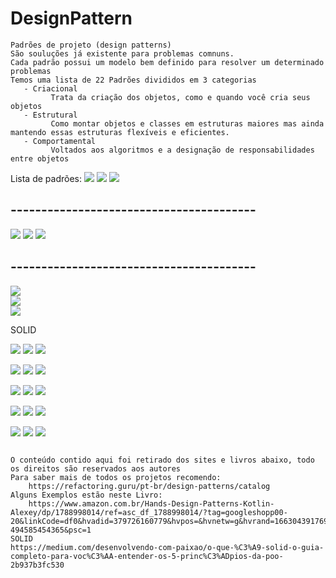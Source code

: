 # DesignPattern

 ```
Padrões de projeto (design patterns)
São souluções já existente para problemas comnuns.
Cada padrão possui um modelo bem definido para resolver um determinado problemas
Temos uma lista de 22 Padrões divididos em 3 categorias
    - Criacional
          Trata da criação dos objetos, como e quando você cria seus objetos
    - Estrutural
          Como montar objetos e classes em estruturas maiores mas ainda mantendo essas estruturas flexíveis e eficientes.
    - Comportamental
          Voltados aos algoritmos e a designação de responsabilidades entre objetos    

```
  Lista de padrões:
![](https://github.com/paulosoujava/DesignPattern2022/blob/main/image/creational/1.png)
![](https://github.com/paulosoujava/DesignPattern2022/blob/main/image/creational/2.png)
![](https://github.com/paulosoujava/DesignPattern2022/blob/main/image/creational/3.png)

## ----------------------------------------
![](https://github.com/paulosoujava/DesignPattern2022/blob/main/image/estrutural/1.png)
![](https://github.com/paulosoujava/DesignPattern2022/blob/main/image/estrutural/2.png)
![](https://github.com/paulosoujava/DesignPattern2022/blob/main/image/estrutural/3.png)

## ----------------------------------------
![](https://github.com/paulosoujava/DesignPattern2022/blob/main/image/comportamental/1.png) 	
![](https://github.com/paulosoujava/DesignPattern2022/blob/main/image/comportamental/2.png) 	
![](https://github.com/paulosoujava/DesignPattern2022/blob/main/image/comportamental/3.png) 	
  


SOLID

![](https://github.com/paulosoujava/DesignPattern2022/blob/main/image/solid/S/1.png)
![](https://github.com/paulosoujava/DesignPattern2022/blob/main/image/solid/S/2.png)
![](https://github.com/paulosoujava/DesignPattern2022/blob/main/image/solid/S/3.png)

![](https://github.com/paulosoujava/DesignPattern2022/tree/main/imagens/solid/o/1.png)
![](https://github.com/paulosoujava/DesignPattern2022/blob/main/imagens/solid/o/2.png)
![](https://github.com/paulosoujava/DesignPattern2022/blob/main/imagens/solid/o/3.png)

![](https://github.com/paulosoujava/DesignPattern2022/blob/main/imagens/solid/l/1.png)
![](https://github.com/paulosoujava/DesignPattern2022/blob/main/imagens/solid/l/2.png)
![](https://github.com/paulosoujava/DesignPattern2022/blob/main/imagens/solid/l/3.png)

![](https://github.com/paulosoujava/DesignPattern2022/blob/main/imagens/solid/i/1.png)
![](https://github.com/paulosoujava/DesignPattern2022/blob/main/imagens/solid/i/2.png)
![](https://github.com/paulosoujava/DesignPattern2022/blob/main/imagens/solid/i/3.png)

![](https://github.com/paulosoujava/DesignPattern2022/blob/main/imagens/solid/d/1.png)
![](https://github.com/paulosoujava/DesignPattern2022/blob/main/imagens/solid/d/2.png)
![](https://github.com/paulosoujava/DesignPattern2022/blob/main/imagens/solid/d/3.png)




```

O conteúdo contido aqui foi retirado dos sites e livros abaixo, todo os direitos são reservados aos autores
Para saber mais de todos os projetos recomendo:
    https://refactoring.guru/pt-br/design-patterns/catalog
Alguns Exemplos estão neste Livro:
    https://www.amazon.com.br/Hands-Design-Patterns-Kotlin-Alexey/dp/1788998014/ref=asc_df_1788998014/?tag=googleshopp00-20&linkCode=df0&hvadid=379726160779&hvpos=&hvnetw=g&hvrand=1663043917697413162&hvpone=&hvptwo=&hvqmt=&hvdev=c&hvdvcmdl=&hvlocint=&hvlocphy=9102217&hvtargid=pla-494585454365&psc=1
SOLID
https://medium.com/desenvolvendo-com-paixao/o-que-%C3%A9-solid-o-guia-completo-para-voc%C3%AA-entender-os-5-princ%C3%ADpios-da-poo-2b937b3fc530
```
